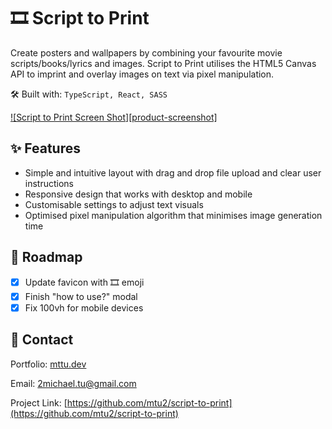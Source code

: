 <!-- ABOUT THE PROJECT -->
# 🎞️ Script to Print

Create posters and wallpapers by combining your favourite movie scripts/books/lyrics and images. Script to Print utilises the HTML5 Canvas API to imprint and overlay images on text via pixel manipulation.

🛠 Built with: `TypeScript, React, SASS`

[![Script to Print Screen Shot][product-screenshot]](https://script-to-print.mttu.dev)

<!-- FEATURES -->
## ✨ Features

- Simple and intuitive layout with drag and drop file upload and clear user instructions
- Responsive design that works with desktop and mobile
- Customisable settings to adjust text visuals
- Optimised pixel manipulation algorithm that minimises image generation time

<!-- ROADMAP -->
## 🚧 Roadmap

- [X] Update favicon with 🎞️ emoji
- [X] Finish "how to use?" modal
- [X] Fix 100vh for mobile devices

<!-- CONTACT -->
## 💬 Contact

Portfolio: [mttu.dev](https://mttu.dev)

Email: 2michael.tu@gmail.com

Project Link: [https://github.com/mtu2/script-to-print](https://github.com/mtu2/script-to-print)

